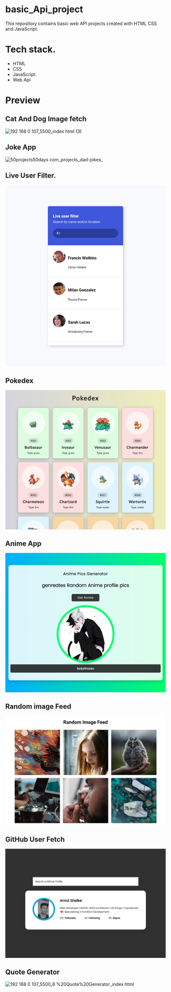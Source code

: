 # basic_Api_project

This repository contains basic web API projects created with HTML CSS and JavaScript.

# Tech stack.

- HTML
- CSS
- JavaScript.
- Web Api

# Preview

## Cat And Dog Image fetch

![192 168 0 107_5500_index html (3)](https://user-images.githubusercontent.com/95171638/177376522-c2f9ff39-cd10-4134-92f3-148b85c6bf78.png)

## Joke App

![50projects50days com_projects_dad-jokes_](https://user-images.githubusercontent.com/95171638/185619400-c884c0ad-676f-4cf5-9aed-e7283b9ea520.png)

## Live User Filter.

<img src="/3.%20Live%20User%20Filter/liveUser.png" alt="preview png">

## Pokedex

<img src="./4.%20Pokedex/Pokedex.png">

## Anime App

<img src="./5.%20Anime%20App/preview.png">

## Random image Feed

<img src="./6.%20Random%20Image%20Feed/preview.png">

## GitHub User Fetch

<img src="./7.%20Github%20User%20Fetch/preview.png">

## Quote Generator

![192 168 0 107_5500_8 %20Quote%20Generator_index html](https://user-images.githubusercontent.com/95171638/187085879-502837f2-6835-400b-85c5-4292095006e1.png)

